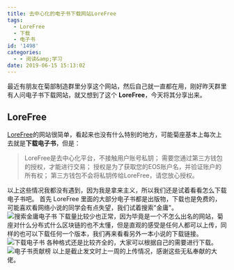 ```yaml
---
title: 去中心化的电子书下载网站LoreFree
tags:
  - LoreFree
  - 下载
  - 电子书
id: '1498'
categories:
  - - 阅读&amp;学习
date: 2019-06-15 15:13:02
---
```


最近有朋友在菊部制造群里分享这个网站，然后自己就一直都在用，刚好昨天群里有人问电子书下载网站，就又想到了这个 **LoreFree**，今天将其分享出来。

## LoreFree

[LoreFree](http://ebook.lorefree.com)的网站很简单，看起来也没有什么特别的地方，可能菊座基本上每次上去就是**下载电子书**，但是：

> LoreFree是去中心化平台，不接触用户账号私钥； 需要您通过第三方钱包的授权，才能进行交易； 授权是为了获取您的EOS账户名，并验证账户的所有权； 第三方钱包不会将私钥传给LoreFree，请您放心授权。

以上这些情况我都没有遇到，因为我是拿来主义，所以我们还是试着看看怎么下载电子书吧。 首先 LoreFree 里面的大部分电子书都是出版物，下载也是免费的，可能喜欢看网络小说的同学会有点失望，我们试着搜索"金庸"。 ![搜索金庸电子书](https://s2.ax1x.com/2019/06/15/VIqm4K.png) 下载量比较少也正常，因为毕竟是一个不怎么出名的网站，菊座对什么分布式什么区块链的也不太懂，但是直观的感受是任何人都可以上传，同样的也可以下载任何一个版本，我们再来看看另外一本小说的下载链接。 ![下载电子书](https://s2.ax1x.com/2019/06/15/VIX3DJ.png) 各种格式还是比较齐全的，大家可以根据自己的需要进行下载。 ![电子书贡献榜](https://s2.ax1x.com/2019/06/15/VIXwvD.png) 以上是截止发文时上一周的上传情况，感谢这些无私奉献的大佬。
